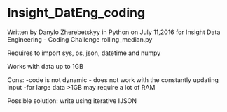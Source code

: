 # Insight_DatEng_coding
Written by Danylo Zherebetskyy in Python on July 11,2016
for Insight Data Engineering - Coding Challenge
rolling_median.py

Requires to import 
sys, os, json, datetime and numpy

Works with data up to 1GB

Cons:  -code is not dynamic - does not work with the constantly updating input
       -for large data >1GB may require a lot of RAM

Possible solution: write using iterative IJSON 

